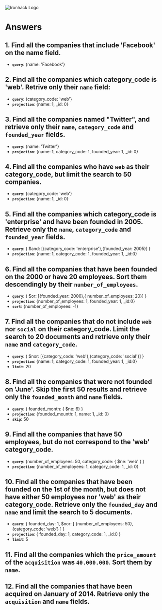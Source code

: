 ![Ironhack Logo](https://i.imgur.com/1QgrNNw.png)

# Answers

## 1. Find all the companies that include 'Facebook' on the **name** field.

- **`query`**: {name: 'Facebook'}

## 2. Find all the companies which **category_code** is 'web'. Retrive only their `name` field:

- **`query`**: {category_code: 'web'}
- **`projection`**: {name: 1, \_id: 0}

## 3. Find all the companies named "Twitter", and retrieve only their `name`, `category_code` and `founded_year` fields.

- **`query`**: {name: 'Twitter'}
- **`projection`**: {name: 1, category_code: 1, founded_year: 1, \_id: 0}

## 4. Find all the companies who have `web` as their **category_code**, but limit the search to 50 companies.

- **`query`**: {category_code: 'web'}
- **`projection`**: {name: 1, \_id: 0}

## 5. Find all the companies which **category_code** is 'enterprise' and have been founded in 2005. Retrieve only the `name`, `category_code` and `founded_year` fields.

- **`query`**: { $and: [{category_code: 'enterprise'},{founded_year: 2005}] }
- **`projection`**: {name: 1, category_code: 1, founded_year: 1, \_id:0}

## 6. Find all the companies that have been **founded** on the 2000 or have 20 **employees**. Sort them descendingly by their `number_of_employees`.

- **`query`**: { $or: [{founded_year: 2000},{ number_of_employees: 20}] }
- **`projection`**: {number_of_employees: 1, founded_year: 1, \_id:0}
- **`sort`**: {number_of_employees: -1}

## 7. Find all the companies that do not include `web` nor `social` on their **category_code**. Limit the search to 20 documents and retrieve only their `name` and `category_code`.

- **`query`**: { $nor: [{category_code: 'web'},{category_code: 'social'}] }
- **`projection`**: {name: 1, category_code: 1, founded_year: 1, \_id:0}
- **`limit`**: 20

## 8. Find all the companies that were not **founded** on 'June'. Skip the first 50 results and retrieve only the `founded_month` and `name` fields.

- **`query`**: { founded_month: { $ne: 6} }
- **`projection`**: {founded_mounth: 1, name: 1, \_id: 0}
- **`skip`**: 50

## 9. Find all the companies that have 50 employees, but do not correspond to the 'web' **category_code**.

- **`query`**: {number_of_employees: 50, category_code: { $ne: 'web' } }
- **`projection`**: {number_of_employees: 1, category_code: 1, \_id: 0}

## 10. Find all the companies that have been founded on the 1st of the month, but does not have either 50 employees nor 'web' as their **category_code**. Retrieve only the `founded_day` and `name` and limit the search to 5 documents.

- **`query`**: { founded_day: 1, $nor: [ {number_of_employees: 50}, {category_code: 'web'} ] }
- **`projection`**: { founded_day: 1, category_code: 1, \_id:0 }
- **`limit`**: 5

## 11. Find all the companies which the `price_amount` of the `acquisition` was **`40.000.000`**. Sort them by `name`.

## 12. Find all the companies that have been acquired on January of 2014. Retrieve only the `acquisition` and `name` fields.
